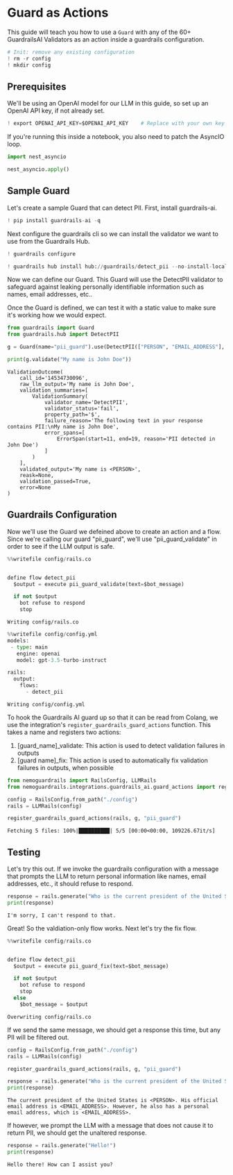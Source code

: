 # Guard as Actions

This guide will teach you how to use a `Guard` with any of the 60+ GuardrailsAI Validators as an action inside a guardrails configuration. 


```python
# Init: remove any existing configuration
! rm -r config
! mkdir config
```

## Prerequisites

We'll be using an OpenAI model for our LLM in this guide, so set up an OpenAI API key, if not already set.


```python
! export OPENAI_API_KEY=$OPENAI_API_KEY    # Replace with your own key
```

If you're running this inside a notebook, you also need to patch the AsyncIO loop.


```python
import nest_asyncio

nest_asyncio.apply()
```

## Sample Guard

Let's create a sample Guard that can detect PII.  First, install guardrails-ai.


```python
! pip install guardrails-ai -q
```

Next configure the guardrails cli so we can install the validator we want to use from the Guardrails Hub.


```python
! guardrails configure
```


```python
! guardrails hub install hub://guardrails/detect_pii --no-install-local-models -q
```

Now we can define our Guard.
This Guard will use the DetectPII validator to safeguard against leaking personally identifiable information such as names, email addresses, etc..

Once the Guard is defined, we can test it with a static value to make sure it's working how we would expect.


```python
from guardrails import Guard
from guardrails.hub import DetectPII

g = Guard(name="pii_guard").use(DetectPII(["PERSON", "EMAIL_ADDRESS"], on_fail="fix"))

print(g.validate("My name is John Doe"))
```

    ValidationOutcome(
        call_id='14534730096',
        raw_llm_output='My name is John Doe',
        validation_summaries=[
            ValidationSummary(
                validator_name='DetectPII',
                validator_status='fail',
                property_path='$',
                failure_reason='The following text in your response contains PII:\nMy name is John Doe',
                error_spans=[
                    ErrorSpan(start=11, end=19, reason='PII detected in John Doe')
                ]
            )
        ],
        validated_output='My name is <PERSON>',
        reask=None,
        validation_passed=True,
        error=None
    )


## Guardrails Configuration 

Now we'll use the Guard we defeined above to create an action and a flow. Since we're calling our guard "pii_guard", we'll use "pii_guard_validate" in order to see if the LLM output is safe.


```python
%%writefile config/rails.co


define flow detect_pii
  $output = execute pii_guard_validate(text=$bot_message)

  if not $output
    bot refuse to respond
    stop

```

    Writing config/rails.co



```python
%%writefile config/config.yml
models:
 - type: main
   engine: openai
   model: gpt-3.5-turbo-instruct

rails:
  output:
    flows:
      - detect_pii
```

    Writing config/config.yml


To hook the Guardrails AI guard up so that it can be read from Colang, we use the integration's `register_guardrails_guard_actions` function.
This takes a name and registers two actions:

1. [guard_name]_validate: This action is used to detect validation failures in outputs
2. [guard name]_fix: This action is used to automatically fix validation failures in outputs, when possible


```python
from nemoguardrails import RailsConfig, LLMRails
from nemoguardrails.integrations.guardrails_ai.guard_actions import register_guardrails_guard_actions

config = RailsConfig.from_path("./config")
rails = LLMRails(config)

register_guardrails_guard_actions(rails, g, "pii_guard")
```

    Fetching 5 files: 100%|██████████| 5/5 [00:00<00:00, 109226.67it/s]


## Testing

Let's try this out. If we invoke the guardrails configuration with a message that prompts the LLM to return personal information like names, email addresses, etc., it should refuse to respond.


```python
response = rails.generate("Who is the current president of the United States, and what was their email address?")
print(response)
```

    I'm sorry, I can't respond to that.


Great! So the valdiation-only flow works.  Next let's try the fix flow.


```python
%%writefile config/rails.co


define flow detect_pii
  $output = execute pii_guard_fix(text=$bot_message)

  if not $output
    bot refuse to respond
    stop
  else
    $bot_message = $output

```

    Overwriting config/rails.co


If we send the same message, we should get a response this time, but any PII will be filtered out.


```python
config = RailsConfig.from_path("./config")
rails = LLMRails(config)

register_guardrails_guard_actions(rails, g, "pii_guard")

response = rails.generate("Who is the current president of the United States, and what was their email address?")
print(response)
```

    The current president of the United States is <PERSON>. His official email address is <EMAIL_ADDRESS>. However, he also has a personal email address, which is <EMAIL_ADDRESS>.


If however, we prompt the LLM with a message that does not cause it to return PII, we should get the unaltered response.


```python
response = rails.generate("Hello!")
print(response)
```

    Hello there! How can I assist you?

